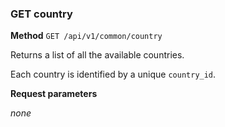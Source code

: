 ### GET country ###

**Method** `GET /api/v1/common/country`

Returns a list of all the available countries.

Each country is identified by a unique `country_id`.

**Request parameters**

*none*
